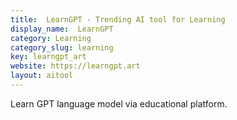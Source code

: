 ```yaml
---
title:  LearnGPT - Trending AI tool for Learning
display_name:  LearnGPT
category: Learning
category_slug: learning
key: learngpt_art
website: https://learngpt.art
layout: aitool
---
```


Learn GPT language model via educational platform.
